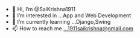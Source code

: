 - 👋 Hi, I’m @SaiKrishna1911
- 👀 I’m interested in ...App and Web Development
- 🌱 I’m currently learning ...Django,Swing
- 📫 How to reach me ...1911saikrishna@gmail.com

<!---
SaiKrishna1911/SaiKrishna1911 is a ✨ special ✨ repository because its `README.md` (this file) appears on your GitHub profile.
You can click the Preview link to take a look at your changes.
--->
